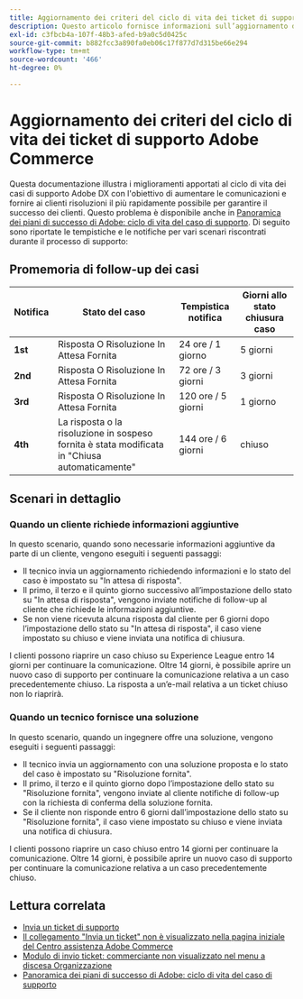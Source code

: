 ```yaml
---
title: Aggiornamento dei criteri del ciclo di vita dei ticket di supporto Adobe Commerce
description: Questo articolo fornisce informazioni sull’aggiornamento dei criteri per il ciclo di vita dei ticket di supporto Adobe Commerce.
exl-id: c3fbcb4a-107f-48b3-afed-b9a0c5d0425c
source-git-commit: b882fcc3a890fa0eb06c17f877d7d315be66e294
workflow-type: tm+mt
source-wordcount: '466'
ht-degree: 0%

---
```


# Aggiornamento dei criteri del ciclo di vita dei ticket di supporto Adobe Commerce

Questa documentazione illustra i miglioramenti apportati al ciclo di vita dei casi di supporto Adobe DX con l&#39;obiettivo di aumentare le comunicazioni e fornire ai clienti risoluzioni il più rapidamente possibile per garantire il successo dei clienti. Questo problema è disponibile anche in [Panoramica dei piani di successo di Adobe: ciclo di vita del caso di supporto](https://experienceleague.adobe.com/en/docs/support-resources/data-sheets/overview#support-case-lifecycle---coming-soon).
Di seguito sono riportate le tempistiche e le notifiche per vari scenari riscontrati durante il processo di supporto:

## Promemoria di follow-up dei casi

| Notifica | Stato del caso | Tempistica notifica | Giorni allo stato chiusura caso |
|--- |--- |--- |--- |
| **1st** | Risposta O Risoluzione In Attesa Fornita | 24 ore / 1 giorno | 5 giorni |
| **2nd** | Risposta O Risoluzione In Attesa Fornita | 72 ore / 3 giorni | 3 giorni |
| **3rd** | Risposta O Risoluzione In Attesa Fornita | 120 ore / 5 giorni | 1 giorno |
| **4th** | La risposta o la risoluzione in sospeso fornita è stata modificata in &quot;Chiusa automaticamente&quot; | 144 ore / 6 giorni | chiuso |

## Scenari in dettaglio

### Quando un cliente richiede informazioni aggiuntive

In questo scenario, quando sono necessarie informazioni aggiuntive da parte di un cliente, vengono eseguiti i seguenti passaggi:

* Il tecnico invia un aggiornamento richiedendo informazioni e lo stato del caso è impostato su &quot;In attesa di risposta&quot;.
* Il primo, il terzo e il quinto giorno successivo all’impostazione dello stato su &quot;In attesa di risposta&quot;, vengono inviate notifiche di follow-up al cliente che richiede le informazioni aggiuntive.
* Se non viene ricevuta alcuna risposta dal cliente per 6 giorni dopo l’impostazione dello stato su &quot;In attesa di risposta&quot;, il caso viene impostato su chiuso e viene inviata una notifica di chiusura.

I clienti possono riaprire un caso chiuso su Experience League entro 14 giorni per continuare la comunicazione. Oltre 14 giorni, è possibile aprire un nuovo caso di supporto per continuare la comunicazione relativa a un caso precedentemente chiuso. La risposta a un’e-mail relativa a un ticket chiuso non lo riaprirà.

### Quando un tecnico fornisce una soluzione

In questo scenario, quando un ingegnere offre una soluzione, vengono eseguiti i seguenti passaggi:

* Il tecnico invia un aggiornamento con una soluzione proposta e lo stato del caso è impostato su &quot;Risoluzione fornita&quot;.
* Il primo, il terzo e il quinto giorno dopo l’impostazione dello stato su &quot;Risoluzione fornita&quot;, vengono inviate al cliente notifiche di follow-up con la richiesta di conferma della soluzione fornita.
* Se il cliente non risponde entro 6 giorni dall’impostazione dello stato su &quot;Risoluzione fornita&quot;, il caso viene impostato su chiuso e viene inviata una notifica di chiusura.

I clienti possono riaprire un caso chiuso entro 14 giorni per continuare la comunicazione. Oltre 14 giorni, è possibile aprire un nuovo caso di supporto per continuare la comunicazione relativa a un caso precedentemente chiuso.

## Lettura correlata

* [Invia un ticket di supporto](https://experienceleague.adobe.com/en/docs/commerce-knowledge-base/kb/help-center-guide/magento-help-center-user-guide#submit-ticket)
* [ Il collegamento &quot;Invia un ticket&quot; non è visualizzato nella pagina iniziale del Centro assistenza Adobe Commerce](https://experienceleague.adobe.com/en/docs/commerce-knowledge-base/kb/help-center-guide/magento-help-center-user-guide#no-submit-link)
* [Modulo di invio ticket: commerciante non visualizzato nel menu a discesa Organizzazione](https://experienceleague.adobe.com/en/docs/commerce-knowledge-base/kb/help-center-guide/magento-help-center-user-guide#merchant-not-displayed)
* [Panoramica dei piani di successo di Adobe: ciclo di vita del caso di supporto](https://experienceleague.adobe.com/en/docs/support-resources/data-sheets/overview#support-case-lifecycle---coming-soon)
